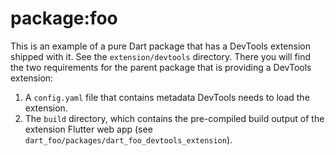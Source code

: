 <!--
Copyright 2025 The Flutter Authors
Use of this source code is governed by a BSD-style license that can be
found in the LICENSE file or at https://developers.google.com/open-source/licenses/bsd.
-->
# package:foo

This is an example of a pure Dart package that has a DevTools extension shipped with it.
See the `extension/devtools` directory. There you will find the two requirements
for the parent package that is providing a DevTools extension:
1. A `config.yaml` file that contains metadata DevTools needs to load the extension.
2. The `build` directory, which contains the pre-compiled build output of the
extension Flutter web app (see `dart_foo/packages/dart_foo_devtools_extension`).
